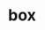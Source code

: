 ---
category: 3-letters
denotation: null
name: box
reference_link: https://www.etymonline.com/word/box
root_language: null
root_name: null
title: box
type: free
word_sums:
- respelling: box
  sum: 'Box + '
---